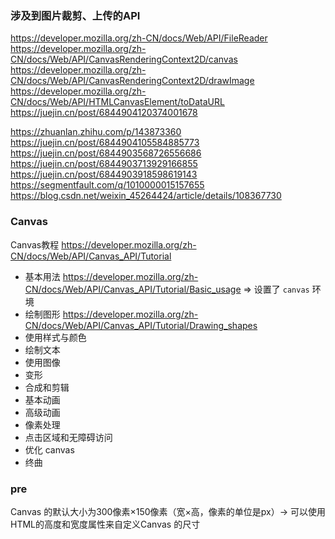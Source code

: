 ### 涉及到图片裁剪、上传的API
https://developer.mozilla.org/zh-CN/docs/Web/API/FileReader
https://developer.mozilla.org/zh-CN/docs/Web/API/CanvasRenderingContext2D/canvas
https://developer.mozilla.org/zh-CN/docs/Web/API/CanvasRenderingContext2D/drawImage
https://developer.mozilla.org/zh-CN/docs/Web/API/HTMLCanvasElement/toDataURL
https://juejin.cn/post/6844904120374001678

https://zhuanlan.zhihu.com/p/143873360
https://juejin.cn/post/6844904105584885773
https://juejin.cn/post/6844903568726556686
https://juejin.cn/post/6844903713929166855
https://juejin.cn/post/6844903918598619143
https://segmentfault.com/q/1010000015157655
https://blog.csdn.net/weixin_45264424/article/details/108367730


### Canvas
  Canvas教程
  https://developer.mozilla.org/zh-CN/docs/Web/API/Canvas_API/Tutorial
- 基本用法
  https://developer.mozilla.org/zh-CN/docs/Web/API/Canvas_API/Tutorial/Basic_usage  => 设置了 `canvas` 环境
- 绘制图形
  https://developer.mozilla.org/zh-CN/docs/Web/API/Canvas_API/Tutorial/Drawing_shapes
- 使用样式与颜色
- 绘制文本
- 使用图像
- 变形
- 合成和剪辑
- 基本动画
- 高级动画
- 像素处理
- 点击区域和无障碍访问
- 优化 canvas
- 终曲


### pre
Canvas 的默认大小为300像素×150像素（宽×高，像素的单位是px）-> 
可以使用HTML的高度和宽度属性来自定义Canvas 的尺寸

